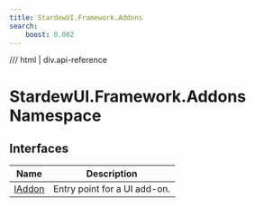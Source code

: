 ```yaml
---
title: StardewUI.Framework.Addons
search:
    boost: 0.002
---
```


<link rel="stylesheet" href="/StardewUI/stylesheets/reference.css" />

/// html | div.api-reference

# StardewUI.Framework.Addons Namespace

## Interfaces

| Name | Description |
| --- | --- |
| [IAddon](iaddon.md) | Entry point for a UI add-on. |

